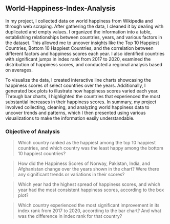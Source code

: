 ## World-Happiness-Index-Analysis
In my project, I collected data on world happiness from Wikipedia and through web scraping. After gathering the data, I cleaned it by dealing with duplicated and empty values. I organized the information into a table, establishing relationships between countries, years, and various factors in the dataset. This allowed me to uncover insights like the Top 10 Happiest Countries, Bottom 10 Happiest Countries, and the correlation between different factors and happiness scores each year. I also identified countries with significant jumps in index rank from 2017 to 2020, examined the distribution of happiness scores, and conducted a regional analysis based on averages.

To visualize the data, I created interactive line charts showcasing the happiness scores of select countries over the years. Additionally, I generated box plots to illustrate how happiness scores varied each year. Through bar charts, I highlighted the countries that experienced the most substantial increases in their happiness scores. In summary, my project involved collecting, cleaning, and analyzing world happiness data to uncover trends and patterns, which I then presented using various visualizations to make the information easily understandable.
<br>

### Objective of Analysis
>Which country ranked as the happiest among the top 10 happiest countries, and which country was the least happy among the bottom 10 happiest countries?

>How did the Happiness Scores of Norway, Pakistan, India, and Afghanistan change over the years shown in the chart? Were there any significant trends or variations in their scores?

>Which year had the highest spread of happiness scores, and which year had the most consistent happiness scores, according to the box plot?

>Which country experienced the most significant improvement in its index rank from 2017 to 2020, according to the bar chart? And what was the difference in index rank for that country?
